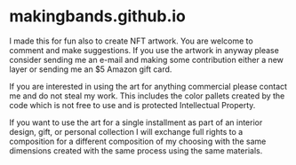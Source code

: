 # makingbands.github.io
I made this for fun also to create NFT artwork.  You are welcome to comment and make suggestions. 
If you use the artwork in anyway please consider sending me an e-mail and making some contribution
either a new layer or sending me an $5 Amazon gift card.

If you are interested in using the art for anything commercial please contact me and do not steal my 
work.  This includes the color pallets created by the code which is not free to use and is protected 
Intellectual Property.

If you want to use the art for a single installment as part of an interior design, gift, or personal 
collection I will exchange full rights to a composition for a different composition of my choosing 
with the same dimensions created with the same process using the same materials.


